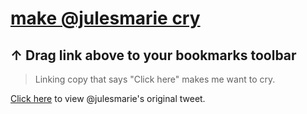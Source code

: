 <h1><a href='javascript:(function(a){var b=a.document,c=b.getElementsByTagName("a"),d,e,f,g;for(var h=0,i=c.length;h<i;h++)d=c[h],e=d.innerText,f=e=d.innerText,e.toLowerCase()==="click here"&&(g=e.charAt(0)==="C"?"M":"m",g+="ake @julesmarie cry",d.textContent=g)})(window)'>make @julesmarie cry</a></h1>

## &uarr; Drag link above to your bookmarks toolbar

> Linking copy that says "Click here" makes me want to cry.

[Click here](https://twitter.com/julesmarie/status/186989361391349760) to view @julesmarie's original tweet.
